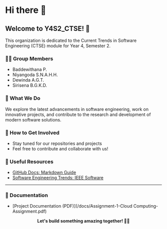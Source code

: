 # Hi there 👋

## Welcome to Y4S2_CTSE! 🚀

This organization is dedicated to the Current Trends in Software Engineering (CTSE) module for Year 4, Semester 2.

### 👨‍💻 Group Members

* Baddewithana P.
* Niyangoda S.N.A.H.H.
* Dewinda A.G.T.
* Sirisena B.G.K.D.

### 📌 What We Do

We explore the latest advancements in software engineering, work on innovative projects, and contribute to the research and development of modern software solutions.

### 🌟 How to Get Involved

* Stay tuned for our repositories and projects
* Feel free to contribute and collaborate with us!

### 📖 Useful Resources

* [GitHub Docs: Markdown Guide](https://docs.github.com/en/github/writing-on-github/getting-started-with-writing-and-formatting-on-github/basic-writing-and-formatting-syntax)
* [Software Engineering Trends: IEEE Software](https://www.computer.org/csdl/magazine/so)

---
### 📑 Documentation
* [Project Documentation (PDF)](/docs/Assignment-1-Cloud Computing-Assignment.pdf)

<div align="center">

**Let's build something amazing together! 🎯✨**

</div>
